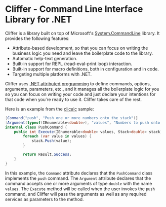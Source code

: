 # Cliffer - Command Line Interface Library for .NET

Cliffer is a library built on top of Microsoft's [System.CommandLine](https://learn.microsoft.com/en-us/dotnet/standard/commandline/) library. It provides the following features:

* Attribute-based development, so that you can focus on writing the business logic you need and leave the boilerplate code to the library.
* Automatic help-text generation.
* Built-in support for REPL (read-eval-print loop) interaction.
* Built-in support for macro definitions, both in configuration and in code.
* Targeting multiple platforms with .NET.

Cliffer uses [.NET attributed programming](https://learn.microsoft.com/en-us/dotnet/csharp/advanced-topics/reflection-and-attributes/) to define commands, options, arguments, parameters, 
etc., and it manages all the boilerplate logic for you so you can focus on writing your code and just declare your intentions for that code when you're ready to use it. Cliffer takes 
care of the rest.

Here is an example from the [clicalc](https://github.com/paulmooreparks/Cliffer/blob/master/clicalc/CliCalcProgram.cs) sample:

```c#
[Command("push", "Push one or more numbers onto the stack")]
[Argument(typeof(IEnumerable<double>), "values", "Numbers to push onto the stack", Cliffer.ArgumentArity.OneOrMore)]
internal class PushCommand {
    public int Execute(IEnumerable<double> values, Stack<double> stack) {
        foreach (var value in values) {
            stack.Push(value);
        }

        return Result.Success;
    }
}
```

In this example, the `Command` attribute declares that the `PushCommand` class implements the `push` command. The `Argument` attribute declares that the command accepts one 
or more arguments of type `double` with the name `values`. The `Execute` method will be called when the user invokes the `push` command, and Cliffer will pass the arguments 
as well as any required services as parameters to the method.
